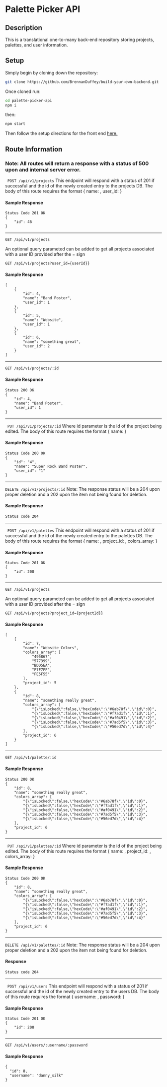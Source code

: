# Palette Picker API

## Description
This is a translational one-to-many back-end repository storing projects, palettes, and user information.

## Setup

Simply begin by cloning down the repository:

```bash
git clone https://github.com/BrennanDuffey/build-your-own-backend.git
```

Once cloned run:

```bash
cd palette-picker-api
npm i
``` 

then:

```bash
npm start
``` 

Then follow the setup directions for the front end [here.](https://github.com/tiffanybacher/palette-picker-ui)

## Route Information

### Note: All routes will return a response with a status of 500 upon and internal server error.


``` POST /api/v1/projects```
This endpoint will respond with a status of 201 if successful and the id of the newly created entry to the projects DB.
The body of this route requires the format { name: <string>, user_id: <number> }

#### Sample Response

``` 
Status Code 201 OK 
{
    "id": 46
}
``` 

---

``` GET /api/v1/projects ```

An optional query parameted can be added to get all projects associated with a user ID provided after the = sign

``` GET /api/v1/projects?user_id={userId}} ```

#### Sample Response

``` Status: 200 OK
[
    {
        "id": 4,
        "name": "Band Poster",
        "user_id": 1
    },
    {
        "id": 5,
        "name": "Website",
        "user_id": 1
    },
    {
        "id": 6,
        "name": "something great",
        "user_id": 2
    }
]
```

---

``` GET /api/v1/projects/:id ```

#### Sample Response

```
Status 200 OK
{
    "id": 4,
    "name": "Band Poster",
    "user_id": 1
}
```

---

``` PUT /api/v1/projects/:id```
Where id parameter is the id of the project being edited.
The body of this route requires the format { name: <string> }
    
#### Sample Response
``` 
Status Code 200 OK
{
    "id": "4",
    "name": "Super Rock Band Poster",
    "user_id": "1"
}
```

---

```DELETE /api/v1/projects/:id```
Note: The response status will be a 204 upon proper deletion and a 202 upon the item not being found for deletion.
#### Sample Response
``` 
Status code 204
```

---

``` POST /api/v1/palettes```
This endpoint will respond with a status of 201 if successful and the id of the newly created entry to the palettes DB.
The body of this route requires the format { name: <string>, project_id: <number>, colors_array: <array of objects> }

#### Sample Response

``` 
Status Code 201 OK 
{
    "id": 200
}
``` 

---

``` GET /api/v1/projects ```

An optional query parameted can be added to get all projects associated with a user ID provided after the = sign

``` GET /api/v1/projects?project_id={projectId}} ```

#### Sample Response

``` Status: 200 OK
[
    {
        "id": 7,
        "name": "Website Colors",
        "colors_array": [
            "495867",
            "577399",
            "BDD5EA",
            "F7F7FF",
            "FE5F55"
        ],
        "project_id": 5
    },
    {
        "id": 8,
        "name": "something really great",
        "colors_array": [
            "{\"isLocked\":false,\"hexCode\":\"#6ab78f\",\"id\":0}",
            "{\"isLocked\":false,\"hexCode\":\"#f7ad1f\",\"id\":1}",
            "{\"isLocked\":false,\"hexCode\":\"#af0491\",\"id\":2}",
            "{\"isLocked\":false,\"hexCode\":\"#7ad5f5\",\"id\":3}",
            "{\"isLocked\":false,\"hexCode\":\"#56ed7d\",\"id\":4}"
        ],
        "project_id": 6
    }
]
```

---


``` GET /api/v1/palette/:id ```

#### Sample Response

```
Status 200 OK
{
    "id": 8,
    "name": "something really great",
    "colors_array": [
        "{\"isLocked\":false,\"hexCode\":\"#6ab78f\",\"id\":0}",
        "{\"isLocked\":false,\"hexCode\":\"#f7ad1f\",\"id\":1}",
        "{\"isLocked\":false,\"hexCode\":\"#af0491\",\"id\":2}",
        "{\"isLocked\":false,\"hexCode\":\"#7ad5f5\",\"id\":3}",
        "{\"isLocked\":false,\"hexCode\":\"#56ed7d\",\"id\":4}"
    ],
    "project_id": 6
}
```

---

``` PUT /api/v1/palettes/:id```
Where id parameter is the id of the project being edited.
The body of this route requires the format { name: <string>, project_id: <number>, colors_array: <array of objects> }
    
#### Sample Response
``` 
Status Code 200 OK
{
    "id": 8,
    "name": "something really great",
    "colors_array": [
        "{\"isLocked\":false,\"hexCode\":\"#6ab78f\",\"id\":0}",
        "{\"isLocked\":false,\"hexCode\":\"#f7ad1f\",\"id\":1}",
        "{\"isLocked\":false,\"hexCode\":\"#af0491\",\"id\":2}",
        "{\"isLocked\":false,\"hexCode\":\"#7ad5f5\",\"id\":3}",
        "{\"isLocked\":false,\"hexCode\":\"#56ed7d\",\"id\":4}"
    ],
    "project_id": 6
}
```

---

```DELETE /api/v1/palettes/:id```
Note: The response status will be a 204 upon proper deletion and a 202 upon the item not being found for deletion.

#### Response

``` 
Status code 204
```

---

``` POST /api/v1/users```
This endpoint will respond with a status of 201 if successful and the id of the newly created entry to the users DB.
The body of this route requires the format { username: <string>, password: <string> }

#### Sample Response

``` 
Status Code 201 OK 
{
    "id": 200
}
``` 

---

``` GET /api/v1/users/:username/:password ```

#### Sample Response

``` 
{ 
  "id": 8, 
  "username": "danny_silk" 
}
